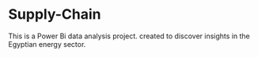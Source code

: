 # Supply-Chain
This is a Power Bi data analysis project. created to discover insights in the Egyptian energy sector.
